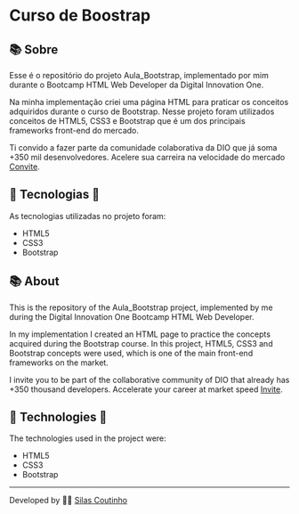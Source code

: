 # Curso de Boostrap








## :books: Sobre

Esse é o repositório do projeto Aula_Bootstrap, implementado por mim durante o Bootcamp HTML Web Developer da Digital Innovation One.

Na minha implementação criei uma página HTML para praticar os conceitos adquiridos durante o curso de Bootstrap. Nesse projeto foram utilizados conceitos de HTML5, CSS3 e Bootstrap que é um dos principais frameworks front-end do mercado.

Ti convido a fazer parte da comunidade colaborativa da DIO que já soma +350 mil desenvolvedores. Acelere sua carreira na velocidade do mercado [Convite](https://digitalinnovation.one/sign-up?ref=ZUKHH3039R).

## 🚀 Tecnologias 🚀

As tecnologias utilizadas no projeto foram:

- HTML5
- CSS3
- Bootstrap

## :books: About

This is the repository of the Aula_Bootstrap project, implemented by me during the Digital Innovation One Bootcamp HTML Web Developer.

In my implementation I created an HTML page to practice the concepts acquired during the Bootstrap course. In this project, HTML5, CSS3 and Bootstrap concepts were used, which is one of the main front-end frameworks on the market.

I invite you to be part of the collaborative community of DIO that already has +350 thousand developers. Accelerate your career at market speed [Invite](https://digitalinnovation.one/sign-up?ref=ZUKHH3039R).

## :rocket: Technologies :rocket:

The technologies used in the project were:

- HTML5
- CSS3
- Bootstrap

------

Developed by :construction_worker_man:  [Silas Coutinho](https://github.com/silasmakou)